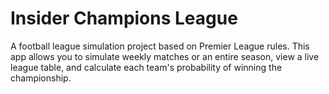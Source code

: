 # Insider Champions League

A football league simulation project based on Premier League rules. This app allows you to simulate weekly matches or an entire season, view a live league table, and calculate each team's probability of winning the championship.
